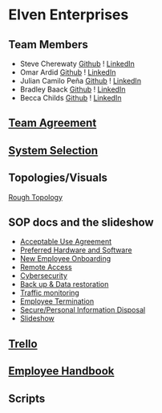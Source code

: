 # Elven Enterprises

## Team Members
* Steve Cherewaty [Github](https://github.com/SCherewaty) ! [LinkedIn](https://www.linkedin.com/in/steve-cherewaty-jr-b8727135/)
* Omar Ardid [Github](https://github.com/oardid) ! [LinkedIn](https://www.linkedin.com/in/ardidomar/)
* Julian Camilo Peña [Github](https://github.com/julianp91) ! [LinkedIn](https://www.linkedin.com/in/julian-pena-bb8643267/)
* Bradley Baack [Github](https://github.com/bjbaack) ! [LinkedIn](https://www.linkedin.com/in/bradleybaack/)
* Becca Childs [Github]() ! [LinkedIn]()

## [Team Agreement](https://docs.google.com/document/d/1fNa5TKsHoVrjMS5TSnLkJ30S34Od6ILYmXGh-81YvO8/edit?usp=sharing)

## [System Selection](https://docs.google.com/document/d/1gUgTYlfTJa4f-P9nA7oibvPZR7GzYQ5ioUSrZHc1XgA/edit)

## Topologies/Visuals
[Rough Topology](https://drive.google.com/file/d/11Q1hYyOH7JIarpZ33ANmQBcdLPw1D7pI/view?usp=sharing)
## SOP docs and the slideshow
* [Acceptable Use Agreement](https://docs.google.com/document/d/16uWrXDeIQi4gdG8IPaFRt0GVIIZC0vUJSlQsMz_ZqWY/edit#heading=h.35rt96ad4t2s)
* [Preferred Hardware and Software](https://docs.google.com/document/d/1yxA9WjhDR6_P6daMvTxhDtTyXLQ55x_oEr4KY1KVaNg/edit#heading=h.64g8qpf0x9oa)
* [New Employee Onboarding](https://docs.google.com/document/d/14a6gy_nqVkBHtUzPjT7oXkxRs0yk_qVuBrPUOZ8XaTs/edit#heading=h.damp1gnlblk)
* [Remote Access](https://docs.google.com/document/d/1IAupm9t8R6atDkDKtxq0UQqOfeYH7aiXLMYPzhJYxIs/edit)
* [Cybersecurity](https://docs.google.com/document/d/1M6rDqZwuQOJKppk3M0mYxjQxfnJsBVXGM57l53PoveE/edit#heading=h.damp1gnlblk)
* [Back up & Data restoration](https://docs.google.com/document/d/1MQBCBRlm1EAXeerj6V0Ny-uquk49dETYDakQnC4MPZg/edit#heading=h.damp1gnlblk)
* [Traffic monitoring](https://docs.google.com/document/d/17mIJEfb5fJRNk-P2TLGODxNAPH3lA1rw31lcKNhRqzU/edit#heading=h.8ikfwrjuh5vz)
* [Employee Termination](https://docs.google.com/document/d/1-zt9yq1BCxoH1KfhwR0agp4LD0R08nXC4ICLPG6SG-U/edit#heading=h.damp1gnlblk)
* [Secure/Personal Information Disposal](https://docs.google.com/document/d/1kvfL9tl5V5w4iuer6fydPqNeRmDZCQw8Kx4l-TcXqyM/edit#heading=h.damp1gnlblk)
* [Slideshow](https://docs.google.com/presentation/d/1Elth_3UM1WhsHMchzky9Il5gT4ILaJkM-cbuxm8Oq2k/edit#slide=id.g26e7428628c_4_31)

## [Trello](https://trello.com/invite/b/evm42QDY/ATTI7f423eb5b0523d83af994af4e553670eC0F6374E/ops-301)

## [Employee Handbook](https://docs.google.com/document/d/1v-KCPP4P30EBBw6sGXk_Vki68MzrAU1pHBkryjyDo20/edit#heading=h.nfid4l84lg0u)

## Scripts
